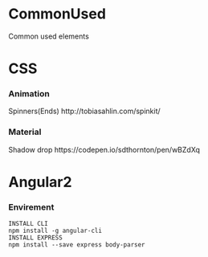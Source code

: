 # CommonUsed
Common used elements
<h1>CSS</h1>

<h3>Animation</h3>
<lable>Spinners(Ends)</lable> http://tobiasahlin.com/spinkit/
<h3>Material</h3>
<lable>Shadow drop</lable> https://codepen.io/sdthornton/pen/wBZdXq
<h1>Angular2</h1>
<h3>Envirement</h3>
<code>INSTALL CLI
npm install -g angular-cli
INSTALL EXPRESS
npm install --save express body-parser</code>
